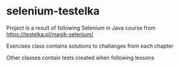 # selenium-testelka

Project is a result of following Selenium in Java course from https://testelka.pl/magik-selenium/

  Exercises class contains solutions to challanges from each chapter

  Other classes contain tests created when following lessons
